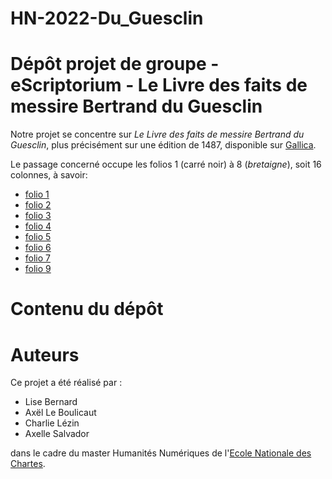 # HN-2022-Du_Guesclin
Dépôt projet de groupe - eScriptorium - Le Livre des faits de messire Bertrand du Guesclin
====

Notre projet se concentre sur *Le Livre des faits de messire Bertrand du Guesclin*, plus précisément sur une édition de 1487, disponible sur [Gallica](https://gallica.bnf.fr/ark:/12148/bpt6k1110614/f5.item).

Le passage concerné occupe les folios 1 (carré noir) à 8 (*bretaigne*), soit 16 colonnes, à savoir:
- [folio 1](https://gallica.bnf.fr/ark:/12148/bpt6k1110614/f5.item)
- [folio 2](https://gallica.bnf.fr/ark:/12148/bpt6k1110614/f6.item)
- [folio 3](https://gallica.bnf.fr/ark:/12148/bpt6k1110614/f7.item)
- [folio 4](https://gallica.bnf.fr/ark:/12148/bpt6k1110614/f8.item)
- [folio 5](https://gallica.bnf.fr/ark:/12148/bpt6k1110614/f9.item)
- [folio 6](https://gallica.bnf.fr/ark:/12148/bpt6k1110614/f10.item)
- [folio 7](https://gallica.bnf.fr/ark:/12148/bpt6k1110614/f11.item)
- [folio 9](https://gallica.bnf.fr/ark:/12148/bpt6k1110614/f12.item)

# Contenu du dépôt


# Auteurs
Ce projet a été réalisé par :

- Lise Bernard
- Axël Le Boulicaut
- Charlie Lézin
- Axelle Salvador

 dans le cadre du master Humanités Numériques de l'[Ecole Nationale des Chartes](https://www.chartes.psl.eu/).

